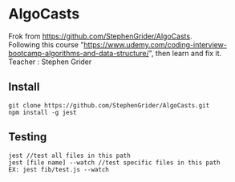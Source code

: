 # AlgoCasts
Frok from https://github.com/StephenGrider/AlgoCasts.  
Following this course  "https://www.udemy.com/coding-interview-bootcamp-algorithms-and-data-structure/", then learn and fix it.  
Teacher : Stephen Grider

## Install
```
git clone https://github.com/StephenGrider/AlgoCasts.git  
npm install -g jest
```

## Testing
```
jest //test all files in this path  
jest [file name] --watch //test specific files in this path  
EX: jest fib/test.js --watch  
```
